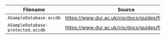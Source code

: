 | Filename                          | Source                                              |
| --------------------------------- | --------------------------------------------------- |
| `ASampleDatabase.accdb`           | https://www.dur.ac.uk/cis/docs/guides/files/access/ |
| `ASampleDatabase-protected.accdb` | https://www.dur.ac.uk/cis/docs/guides/files/access/ |
